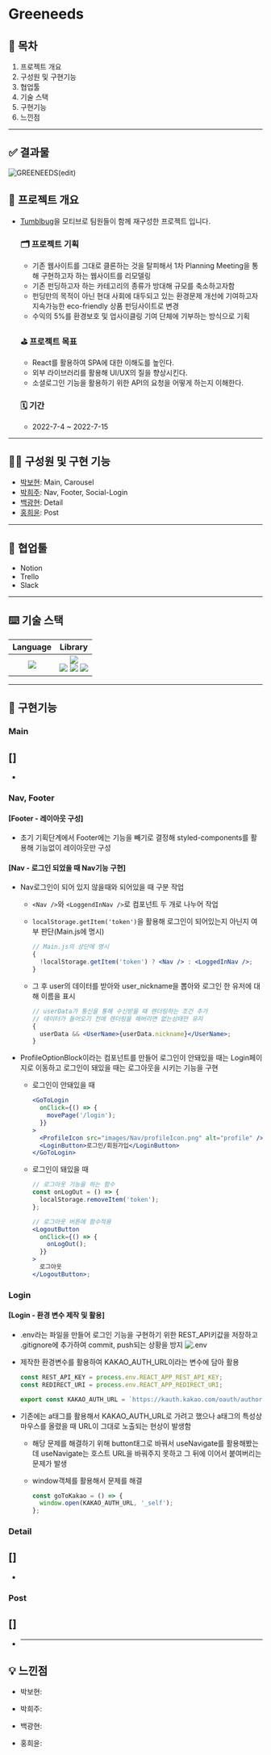 # Greeneeds

## 📌 목차

1. 프로젝트 개요
2. 구성원 및 구현기능
3. 협업툴
4. 기술 스택
5. 구현기능
6. 느낀점

---

## ✅ 결과물

![GREENEEDS(edit)](https://user-images.githubusercontent.com/97019802/179168222-4c1bd84c-592c-4d52-9fed-86ac5a9f41ca.gif)

## 🚀 프로젝트 개요

- [Tumblbug](https://tumblbug.com/)을 모티브로 팀원들이 함께 재구성한 프로젝트 입니다.

  ### 🗂 프로젝트 기획

  - 기존 웹사이트를 그대로 클론하는 것을 탈피해서 1차 Planning Meeting을 통해 구현하고자 하는 웹사이트를 리모델링
  - 기존 펀딩하고자 하는 카테고리의 종류가 방대해 규모를 축소하고자함
  - 펀딩만의 목적이 아닌 현대 사회에 대두되고 있는 환경문제 개선에 기여하고자 지속가능한 eco-friendly 상품 펀딩사이트로 변경
  - 수익의 5%를 환경보호 및 업사이클링 기여 단체에 기부하는 방식으로 기획

  ### ⛳️ 프로젝트 목표

  - React를 활용하여 SPA에 대한 이해도를 높인다.
  - 외부 라이브러리를 활용해 UI/UX의 질을 향상시킨다.
  - 소셜로그인 기능을 활용하기 위한 API의 요청을 어떻게 하는지 이해한다.

  ### 🗓 기간

  - 2022-7-4 ~ 2022-7-15

---

## 👩‍💻 구성원 및 구현 기능

- [박보현](https://github.com/v-park): Main, Carousel
- [박희주](https://github.com/hjpark625): Nav, Footer, Social-Login
- [백광현](https://github.com/ghbaekdev): Detail
- [홍희윤](https://github.com/namu2267): Post

---

## 🤝 협업툴

- Notion
- Trello
- Slack

---

## ⌨️ 기술 스택

|                                                   Language                                                    |                                                                                                                                                                                                                               Library                                                                                                                                                                                                                                |
| :-----------------------------------------------------------------------------------------------------------: | :------------------------------------------------------------------------------------------------------------------------------------------------------------------------------------------------------------------------------------------------------------------------------------------------------------------------------------------------------------------------------------------------------------------------------------------------------------------: |
| <img src="https://img.shields.io/badge/Javascript-F7DF1E?style=for-the-badge&logo=Javscript&logoColor=white"> | <img src="https://img.shields.io/badge/React-61DAFB?style=for-the-badge&logo=React&logoColor=white"> <br /> <img src="https://img.shields.io/badge/reactrouter-CA4245?style=for-the-badge&logo=reactrouter&logoColor=white"> <img src="https://img.shields.io/badge/styledcomponents-DB7093?style=for-the-badge&logo=styledcomponents&logoColor=white"> <img src="https://img.shields.io/badge/antdesign-0170FE?style=for-the-badge&logo=antdesign&logoColor=white"> |

---

## 🔧 구현기능

### Main

## []

-

### Nav, Footer

#### [Footer - 레이아웃 구성]

- 초기 기획단계에서 Footer에는 기능을 빼기로 결정해 styled-components를 활용해 기능없이 레이아웃만 구성

#### [Nav - 로그인 되었을 때 Nav기능 구현]

- Nav로그인이 되어 있지 않을때와 되어있을 때 구분 작업

  - `<Nav />`와 `<LoggendInNav />`로 컴포넌트 두 개로 나누어 작업
  - `localStorage.getItem('token')`을 활용해 로그인이 되어있는지 아닌지 여부 판단(Main.js에 명시)

    ```jsx
    // Main.js의 상단에 명시
    {
      !localStorage.getItem('token') ? <Nav /> : <LoggedInNav />;
    }
    ```

  - 그 후 user의 데이터를 받아와 user_nickname을 뽑아와 로그인 한 유저에 대해 이름을 표시

    ```jsx
    // userData가 통신을 통해 수신받을 때 렌더링하는 조건 추가
    // 데이터가 들어오기 전에 렌더링을 해버리면 없는상태만 유지
    {
      userData && <UserName>{userData.nickname}</UserName>;
    }
    ```

- ProfileOptionBlock이라는 컴포넌트를 만들어 로그인이 안돼있을 때는 Login페이지로 이동하고 로그인이 돼있을 때는 로그아웃을 시키는 기능을 구현

  - 로그인이 안돼있을 때

    ```jsx
    <GoToLogin
      onClick={() => {
        movePage('/login');
      }}
    >
      <ProfileIcon src="images/Nav/profileIcon.png" alt="profile" />
      <LoginButton>로그인/회원가입</LoginButton>
    </GoToLogin>
    ```

  - 로그인이 돼있을 때

    ```jsx
    // 로그아웃 기능을 하는 함수
    const onLogOut = () => {
      localStorage.removeItem('token');
    };

    // 로그아웃 버튼에 함수적용
    <LogoutButton
      onClick={() => {
        onLogOut();
      }}
    >
      로그아웃
    </LogoutButton>;
    ```

### Login

#### [Login - 환경 변수 제작 및 활용]

- .env라는 파일을 만들어 로그인 기능을 구현하기 위한 REST_API키값을 저장하고 .gitignore에 추가하여 commit, push되는 상황을 방지
  ![.env](https://user-images.githubusercontent.com/97019802/179177440-931d9292-775a-4da2-820e-7e4c7028ea02.png)
- 제작한 환경변수를 활용하여 KAKAO_AUTH_URL이라는 변수에 담아 활용

  ```js
  const REST_API_KEY = process.env.REACT_APP_REST_API_KEY;
  const REDIRECT_URI = process.env.REACT_APP_REDIRECT_URI;

  export const KAKAO_AUTH_URL = `https://kauth.kakao.com/oauth/authorize?client_id=${REST_API_KEY}&redirect_uri=${REDIRECT_URI}&response_type=code`;
  ```

- 기존에는 a태그를 활용해서 KAKAO_AUTH_URL로 가려고 했으나 a태그의 특성상 마우스를 올렸을 때 URL이 그대로 노출되는 현상이 발생함

  - 해당 문제를 해결하기 위해 button태그로 바꿔서 useNavigate를 활용해봤는데 useNavigate는 호스트 URL을 바꿔주지 못하고 그 뒤에 이어서 붙여버리는 문제가 발생
  - window객체를 활용해서 문제를 해결

    ```js
    const goToKakao = () => {
      window.open(KAKAO_AUTH_URL, '_self');
    };
    ```

### Detail

## []

-

### Post

## []

- ***

## 💡 느낀점

- 박보현:

- 박희주:

- 백광현:

- 홍희윤:
